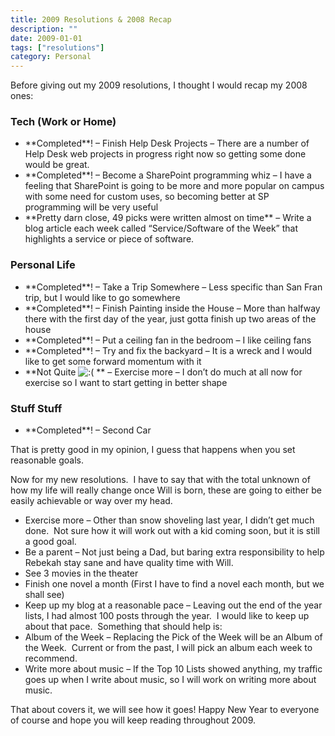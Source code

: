 ```yaml
---
title: 2009 Resolutions & 2008 Recap
description: ""
date: 2009-01-01
tags: ["resolutions"]
category: Personal
---
```



<p>Before giving out my 2009 resolutions, I thought I would recap my 2008 ones:</p>

<h3>Tech (Work or Home)</h3>

<ul>

<li>**Completed**! – Finish Help Desk Projects – There are a number of Help Desk web projects in progress right now so getting some done would be great.</li>

<li>**Completed**! – Become a SharePoint programming whiz – I have a feeling that SharePoint is going to be more and more popular on campus with some need for custom uses, so becoming better at SP programming will be very useful</li>

<li>**Pretty darn close, 49 picks were written almost on time** – Write a blog article each week called “Service/Software of the Week” that highlights a service or piece of software.</li>

</ul>

<h3>Personal Life</h3>

<ul>

<li>**Completed**! – Take a Trip Somewhere – Less specific than San Fran trip, but I would like to go somewhere</li>

<li>**Completed**! – Finish Painting inside the House – More than halfway there with the first day of the year, just gotta finish up two areas of the house</li>

<li>**Completed**! – Put a ceiling fan in the bedroom – I like ceiling fans</li>

<li>**Completed**! – Try and fix the backyard – It is a wreck and I would like to get some forward momentum with it</li>

<li>**Not Quite <img src="https://web.archive.org/web/20131211065127im_/http://mytungsten.net/wp-includes/images/smilies/icon_sad.gif" alt=":(" class="wp-smiley"> ** – Exercise more – I don’t do much at all now for exercise so I want to start getting in better shape</li>

</ul>

<h3>Stuff Stuff</h3>

<ul>

<li>**Completed**! – Second Car</li>

</ul>

<p>That is pretty good in my opinion, I guess that happens when you set reasonable goals.</p>

<p>Now for my new resolutions.&nbsp; I have to say that with the total unknown of how my life will really change once Will is born, these are going to either be easily achievable or way over my head.</p>

<ul>

<li>Exercise more – Other than snow shoveling last year, I didn’t get much done.&nbsp; Not sure how it will work out with a kid coming soon, but it is still a good goal.</li>

<li>Be a parent – Not just being a Dad, but baring extra responsibility to help Rebekah stay sane and have quality time with Will.</li>

<li>See 3 movies in the theater</li>

<li>Finish one novel a month (First I have to find a novel each month, but we shall see)</li>

<li>Keep up my blog at a reasonable pace – Leaving out the end of the year lists, I had almost 100 posts through the year.&nbsp; I would like to keep up about that pace.&nbsp; Something that should help is:</li>

<li>Album of the Week – Replacing the Pick of the Week will be an Album of the Week.&nbsp; Current or from the past, I will pick an album each week to recommend.</li>

<li>Write more about music – If the Top 10 Lists showed anything, my traffic goes up when I write about music, so I will work on writing more about music.</li>

</ul>

<p>That about covers it, we will see how it goes! Happy New Year to everyone of course and hope you will keep reading throughout 2009.</p>
